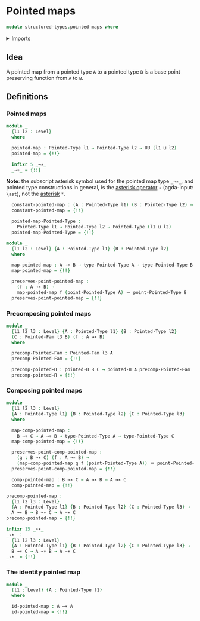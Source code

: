 # Pointed maps

```agda
module structured-types.pointed-maps where
```

<details><summary>Imports</summary>

```agda
open import foundation.action-on-identifications-dependent-functions
open import foundation.action-on-identifications-functions
open import foundation.constant-maps
open import foundation.dependent-pair-types
open import foundation.function-types
open import foundation.identity-types
open import foundation.transport-along-identifications
open import foundation.universe-levels

open import structured-types.pointed-dependent-functions
open import structured-types.pointed-families-of-types
open import structured-types.pointed-types
```

</details>

## Idea

A pointed map from a pointed type `A` to a pointed type `B` is a base point
preserving function from `A` to `B`.

## Definitions

### Pointed maps

```agda
module _
  {l1 l2 : Level}
  where

  pointed-map : Pointed-Type l1 → Pointed-Type l2 → UU (l1 ⊔ l2)
  pointed-map = {!!}

  infixr 5 _→∗_
  _→∗_ = {!!}
```

**Note**: the subscript asterisk symbol used for the pointed map type `_→∗_`,
and pointed type constructions in general, is the
[asterisk operator](https://codepoints.net/U+2217) `∗` (agda-input: `\ast`), not
the [asterisk](https://codepoints.net/U+002A) `*`.

```agda
  constant-pointed-map : (A : Pointed-Type l1) (B : Pointed-Type l2) → A →∗ B
  constant-pointed-map = {!!}

  pointed-map-Pointed-Type :
    Pointed-Type l1 → Pointed-Type l2 → Pointed-Type (l1 ⊔ l2)
  pointed-map-Pointed-Type = {!!}

module _
  {l1 l2 : Level} {A : Pointed-Type l1} {B : Pointed-Type l2}
  where

  map-pointed-map : A →∗ B → type-Pointed-Type A → type-Pointed-Type B
  map-pointed-map = {!!}

  preserves-point-pointed-map :
    (f : A →∗ B) →
    map-pointed-map f (point-Pointed-Type A) ＝ point-Pointed-Type B
  preserves-point-pointed-map = {!!}
```

### Precomposing pointed maps

```agda
module _
  {l1 l2 l3 : Level} {A : Pointed-Type l1} {B : Pointed-Type l2}
  (C : Pointed-Fam l3 B) (f : A →∗ B)
  where

  precomp-Pointed-Fam : Pointed-Fam l3 A
  precomp-Pointed-Fam = {!!}

  precomp-pointed-Π : pointed-Π B C → pointed-Π A precomp-Pointed-Fam
  precomp-pointed-Π = {!!}
```

### Composing pointed maps

```agda
module _
  {l1 l2 l3 : Level}
  {A : Pointed-Type l1} {B : Pointed-Type l2} {C : Pointed-Type l3}
  where

  map-comp-pointed-map :
    B →∗ C → A →∗ B → type-Pointed-Type A → type-Pointed-Type C
  map-comp-pointed-map = {!!}

  preserves-point-comp-pointed-map :
    (g : B →∗ C) (f : A →∗ B) →
    (map-comp-pointed-map g f (point-Pointed-Type A)) ＝ point-Pointed-Type C
  preserves-point-comp-pointed-map = {!!}

  comp-pointed-map : B →∗ C → A →∗ B → A →∗ C
  comp-pointed-map = {!!}

precomp-pointed-map :
  {l1 l2 l3 : Level}
  {A : Pointed-Type l1} {B : Pointed-Type l2} (C : Pointed-Type l3) →
  A →∗ B → B →∗ C → A →∗ C
precomp-pointed-map = {!!}

infixr 15 _∘∗_
_∘∗_ :
  {l1 l2 l3 : Level}
  {A : Pointed-Type l1} {B : Pointed-Type l2} {C : Pointed-Type l3} →
  B →∗ C → A →∗ B → A →∗ C
_∘∗_ = {!!}
```

### The identity pointed map

```agda
module _
  {l1 : Level} {A : Pointed-Type l1}
  where

  id-pointed-map : A →∗ A
  id-pointed-map = {!!}
```
